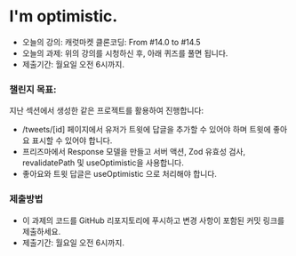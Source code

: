 # I'm optimistic.

- 오늘의 강의: 캐럿마켓 클론코딩: From #14.0 to #14.5
- 오늘의 과제: 위의 강의를 시청하신 후, 아래 퀴즈를 풀면 됩니다.
- 제출기간: 월요일 오전 6시까지.

### 챌린지 목표:

지난 섹션에서 생성한 같은 프로젝트를 활용하여 진행합니다:

- /tweets/[id] 페이지에서 유저가 트윗에 답글을 추가할 수 있어야 하며 트윗에 좋아요 표시할 수 있어야 합니다.
- 프리즈마에서 Response 모델을 만들고 서버 액션, Zod 유효성 검사, revalidatePath 및 useOptimistic을 사용합니다.
- 좋아요와 트윗 답글은 useOptimistic 으로 처리해야 합니다.

### 제출방법

- 이 과제의 코드를 GitHub 리포지토리에 푸시하고 변경 사항이 포함된 커밋 링크를 제출하세요.
- 제출기간: 월요일 오전 6시까지.
